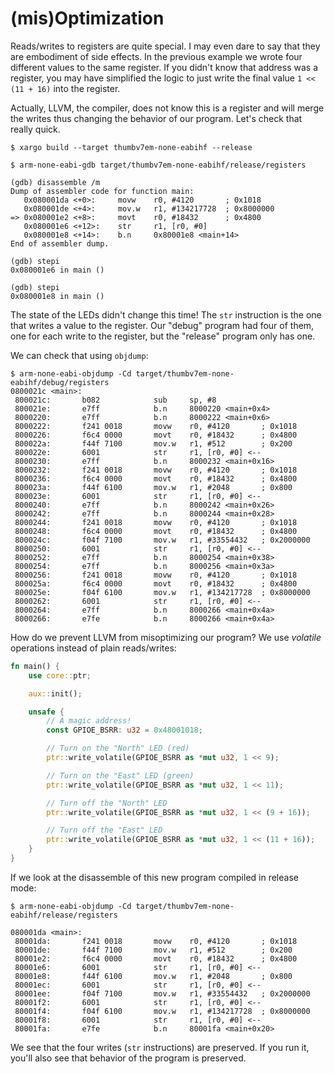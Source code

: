 # (mis)Optimization

Reads/writes to registers are quite special. I may even dare to say that they
are embodiment of side effects. In the previous example we wrote four different
values to the same register. If you didn't know that address was a register, you
may have simplified the logic to just write the final value `1 << (11 + 16)`
into the register.

Actually, LLVM, the compiler, does not know this is a register and will merge
the writes thus changing the behavior of our program. Let's check that really
quick.

```
$ xargo build --target thumbv7em-none-eabihf --release

$ arm-none-eabi-gdb target/thumbv7em-none-eabihf/release/registers

(gdb) disassemble /m
Dump of assembler code for function main:
   0x080001da <+0>:     movw    r0, #4120       ; 0x1018
   0x080001de <+4>:     mov.w   r1, #134217728  ; 0x8000000
=> 0x080001e2 <+8>:     movt    r0, #18432      ; 0x4800
   0x080001e6 <+12>:    str     r1, [r0, #0]
   0x080001e8 <+14>:    b.n     0x80001e8 <main+14>
End of assembler dump.

(gdb) stepi
0x080001e6 in main ()

(gdb) stepi
0x080001e8 in main ()
```

The state of the LEDs didn't change this time! The `str` instruction is the one
that writes a value to the register. Our "debug" program had four of them, one
for each write to the register, but the "release" program only has one.

We can check that using `objdump`:

```
$ arm-none-eabi-objdump -Cd target/thumbv7em-none-eabihf/debug/registers
0800021c <main>:
 800021c:       b082            sub     sp, #8
 800021e:       e7ff            b.n     8000220 <main+0x4>
 8000220:       e7ff            b.n     8000222 <main+0x6>
 8000222:       f241 0018       movw    r0, #4120       ; 0x1018
 8000226:       f6c4 0000       movt    r0, #18432      ; 0x4800
 800022a:       f44f 7100       mov.w   r1, #512        ; 0x200
 800022e:       6001            str     r1, [r0, #0] <--
 8000230:       e7ff            b.n     8000232 <main+0x16>
 8000232:       f241 0018       movw    r0, #4120       ; 0x1018
 8000236:       f6c4 0000       movt    r0, #18432      ; 0x4800
 800023a:       f44f 6100       mov.w   r1, #2048       ; 0x800
 800023e:       6001            str     r1, [r0, #0] <--
 8000240:       e7ff            b.n     8000242 <main+0x26>
 8000242:       e7ff            b.n     8000244 <main+0x28>
 8000244:       f241 0018       movw    r0, #4120       ; 0x1018
 8000248:       f6c4 0000       movt    r0, #18432      ; 0x4800
 800024c:       f04f 7100       mov.w   r1, #33554432   ; 0x2000000
 8000250:       6001            str     r1, [r0, #0] <--
 8000252:       e7ff            b.n     8000254 <main+0x38>
 8000254:       e7ff            b.n     8000256 <main+0x3a>
 8000256:       f241 0018       movw    r0, #4120       ; 0x1018
 800025a:       f6c4 0000       movt    r0, #18432      ; 0x4800
 800025e:       f04f 6100       mov.w   r1, #134217728  ; 0x8000000
 8000262:       6001            str     r1, [r0, #0] <--
 8000264:       e7ff            b.n     8000266 <main+0x4a>
 8000266:       e7fe            b.n     8000266 <main+0x4a>
```

How do we prevent LLVM from misoptimizing our program? We use *volatile*
operations instead of plain reads/writes:

``` rust
fn main() {
    use core::ptr;

    aux::init();

    unsafe {
        // A magic address!
        const GPIOE_BSRR: u32 = 0x48001018;

        // Turn on the "North" LED (red)
        ptr::write_volatile(GPIOE_BSRR as *mut u32, 1 << 9);

        // Turn on the "East" LED (green)
        ptr::write_volatile(GPIOE_BSRR as *mut u32, 1 << 11);

        // Turn off the "North" LED
        ptr::write_volatile(GPIOE_BSRR as *mut u32, 1 << (9 + 16));

        // Turn off the "East" LED
        ptr::write_volatile(GPIOE_BSRR as *mut u32, 1 << (11 + 16));
    }
}
```

If we look at the disassemble of this new program compiled in release mode:

```
$ arm-none-eabi-objdump -Cd target/thumbv7em-none-eabihf/release/registers

080001da <main>:
 80001da:       f241 0018       movw    r0, #4120       ; 0x1018
 80001de:       f44f 7100       mov.w   r1, #512        ; 0x200
 80001e2:       f6c4 0000       movt    r0, #18432      ; 0x4800
 80001e6:       6001            str     r1, [r0, #0] <--
 80001e8:       f44f 6100       mov.w   r1, #2048       ; 0x800
 80001ec:       6001            str     r1, [r0, #0] <--
 80001ee:       f04f 7100       mov.w   r1, #33554432   ; 0x2000000
 80001f2:       6001            str     r1, [r0, #0] <--
 80001f4:       f04f 6100       mov.w   r1, #134217728  ; 0x8000000
 80001f8:       6001            str     r1, [r0, #0] <--
 80001fa:       e7fe            b.n     80001fa <main+0x20>
```

We see that the four writes (`str` instructions) are preserved. If you run it,
you'll also see that behavior of the program is preserved.
